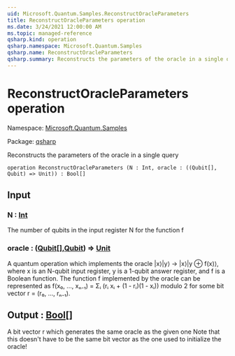 ```yaml
---
uid: Microsoft.Quantum.Samples.ReconstructOracleParameters
title: ReconstructOracleParameters operation
ms.date: 3/24/2021 12:00:00 AM
ms.topic: managed-reference
qsharp.kind: operation
qsharp.namespace: Microsoft.Quantum.Samples
qsharp.name: ReconstructOracleParameters
qsharp.summary: Reconstructs the parameters of the oracle in a single query
---
```


# ReconstructOracleParameters operation

Namespace: [Microsoft.Quantum.Samples](xref:Microsoft.Quantum.Samples)

Package: [qsharp](https://nuget.org/packages/qsharp)


Reconstructs the parameters of the oracle in a single query

```qsharp
operation ReconstructOracleParameters (N : Int, oracle : ((Qubit[], Qubit) => Unit)) : Bool[]
```


## Input

### N : [Int](xref:microsoft.quantum.lang-ref.int)

The number of qubits in the input register N for the function f


### oracle : ([Qubit](xref:microsoft.quantum.lang-ref.qubit)[],[Qubit](xref:microsoft.quantum.lang-ref.qubit)) => [Unit](xref:microsoft.quantum.lang-ref.unit) 

A quantum operation which implements the oracle |x⟩|y⟩ -> |x⟩|y ⊕ f(x)⟩, wherex is an N-qubit input register, y is a 1-qubit answer register, and f is a Boolean function.The function f implemented by the oracle can be represented asf(x₀, …, xₙ₋₁) = Σᵢ (rᵢ xᵢ + (1 - rᵢ)(1 - xᵢ)) modulo 2 for some bit vector r = (r₀, …, rₙ₋₁).



## Output : [Bool](xref:microsoft.quantum.lang-ref.bool)[]

A bit vector r which generates the same oracle as the given oneNote that this doesn't have to be the same bit vector as the one used to initialize the oracle!